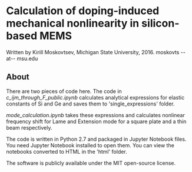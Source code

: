 # Calculation of doping-induced mechanical nonlinearity in silicon-based MEMS

Written by Kirill Moskovtsev, Michigan State University, 2016.
moskovts --at-- msu.edu

## About

There are two pieces of code here. The code in *c_ijm_through_F_public.ipynb* 
calculates analytical expressions for elastic constants of Si and Ge and saves them to 'single_expressions' folder.

*mode_calculation.ipynb* takes these expressions and calculates nonlinear frequency shift for 
Lame and Extension mode for a square plate and a thin beam respectively.

The code is written in Python 2.7 and packaged in Jupyter Notebook files. You need Jupyter Notebook installed
to open them. You can view the notebooks converted to HTML in the 'html' folder.



The software is publicly available under the MIT open-source license.